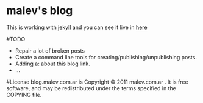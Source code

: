 # malev's blog
This is working with [jekyll](https://github.com/mojombo/jekyll) and you can see it live in [here](http://blog.malev.com.ar)

#TODO

* Repair a lot of broken posts
* Create a command line tools for creating/publishing/unpublishing posts.
* Adding a: about this blog link.
* ...

#License
blog.malev.com.ar is Copyright © 2011 malev.com.ar . It is free software, and may be redistributed under the terms specified in the COPYING file.